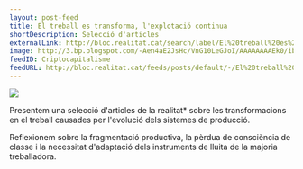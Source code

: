 ```yaml
---
layout: post-feed
title: El treball es transforma, l'explotació continua
shortDescription: Selecció d'articles
externalLink: http://bloc.realitat.cat/search/label/El%20treball%20es%20transforma
image: http://3.bp.blogspot.com/-Aen4aE2JsHc/VnG10LeGJoI/AAAAAAAAEk0/ibDyejVqy_4/s1600/mateixaexplotacio-web.jpg
feedID: Criptocapitalisme
feedURL: http://bloc.realitat.cat/feeds/posts/default/-/El%20treball%20es%20transforma
---
```


<img class="button-profile" src="https://4.bp.blogspot.com/-x3v9xz2Tdjg/WHbRa_lFWLI/AAAAAAAAFXI/TY47HYb5am02DCaPL5vqXsmbzaWUqIJ7gCLcB/s800/camarada-robot.jpg">
<p class="lead">Presentem una selecció d'articles de la realitat* sobre les transformacions en el treball causades per l'evolució dels sistemes de producció.</p>
<p class="laed">Reflexionem sobre la fragmentació productiva, la pèrdua de consciència de classe i la necessitat d'adaptació dels instruments de lluita de la majoria treballadora. </p>
